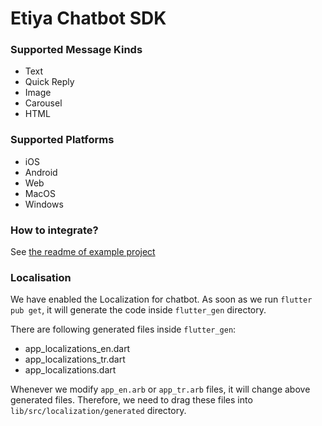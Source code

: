 # Etiya Chatbot SDK

### Supported Message Kinds

- Text
- Quick Reply
- Image
- Carousel
- HTML

### Supported Platforms

- iOS
- Android
- Web
- MacOS
- Windows

### How to integrate?

See [the readme of example project](example/README.md)

### Localisation

We have enabled the Localization for chatbot. As soon as we run `flutter pub get`, it will generate the code inside `flutter_gen` directory.

There are following generated files inside `flutter_gen`:

- app_localizations_en.dart
- app_localizations_tr.dart
- app_localizations.dart

Whenever we modify `app_en.arb` or `app_tr.arb` files, it will change above generated files. Therefore, we need to drag these files into `lib/src/localization/generated` directory.
